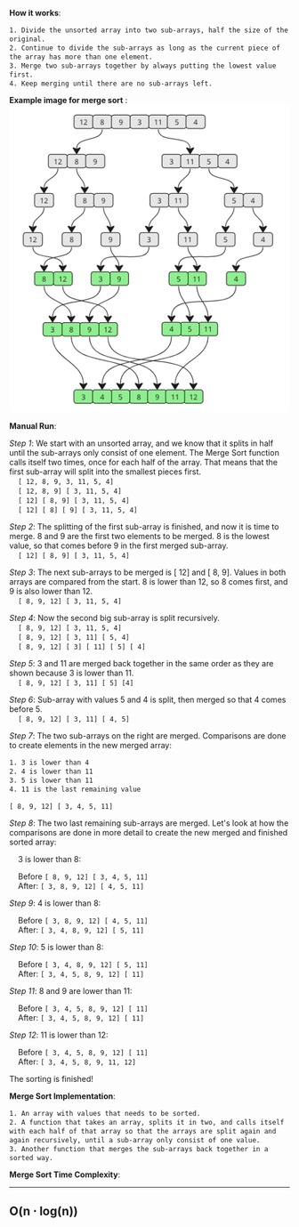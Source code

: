 **How it works**:

    1. Divide the unsorted array into two sub-arrays, half the size of the original.
    2. Continue to divide the sub-arrays as long as the current piece of the array has more than one element.
    3. Merge two sub-arrays together by always putting the lowest value first.
    4. Keep merging until there are no sub-arrays left.

**Example image for merge sort** :</br>
![Merge Sort](../../Images/merge_sort.png)

**Manual Run**:

*Step 1*: We start with an unsorted array, and we know that it splits in half until the sub-arrays only consist of one element. The Merge Sort function calls itself two times, once for each half of the array. That means that the first sub-array will split into the smallest pieces first.</br>
&nbsp;&nbsp;&nbsp;&nbsp;`[ 12, 8, 9, 3, 11, 5, 4]` </br>
&nbsp;&nbsp;&nbsp;&nbsp;`[ 12, 8, 9] [ 3, 11, 5, 4]` </br>
&nbsp;&nbsp;&nbsp;&nbsp;`[ 12] [ 8, 9] [ 3, 11, 5, 4]` </br>
&nbsp;&nbsp;&nbsp;&nbsp;`[ 12] [ 8] [ 9] [ 3, 11, 5, 4]`

*Step 2*: The splitting of the first sub-array is finished, and now it is time to merge. 8 and 9 are the first two elements to be merged. 8 is the lowest value, so that comes before 9 in the first merged sub-array.</br>
&nbsp;&nbsp;&nbsp;&nbsp;`[ 12] [ 8, 9] [ 3, 11, 5, 4]`

*Step 3*: The next sub-arrays to be merged is [ 12] and [ 8, 9]. Values in both arrays are compared from the start. 8 is lower than 12, so 8 comes first, and 9 is also lower than 12.</br>
&nbsp;&nbsp;&nbsp;&nbsp;`[ 8, 9, 12] [ 3, 11, 5, 4]`

*Step 4*: Now the second big sub-array is split recursively.</br>
&nbsp;&nbsp;&nbsp;&nbsp;`[ 8, 9, 12] [ 3, 11, 5, 4]` </br>
&nbsp;&nbsp;&nbsp;&nbsp;`[ 8, 9, 12] [ 3, 11] [ 5, 4]` </br>
&nbsp;&nbsp;&nbsp;&nbsp;`[ 8, 9, 12] [ 3] [ 11] [ 5] [ 4]`

*Step 5*: 3 and 11 are merged back together in the same order as they are shown because 3 is lower than 11.</br>
&nbsp;&nbsp;&nbsp;&nbsp;`[ 8, 9, 12] [ 3, 11] [ 5] [4]` 

*Step 6*: Sub-array with values 5 and 4 is split, then merged so that 4 comes before 5.</br>
&nbsp;&nbsp;&nbsp;&nbsp;`[ 8, 9, 12] [ 3, 11] [ 4, 5]`

*Step 7*: The two sub-arrays on the right are merged. Comparisons are done to create elements in the new merged array:

    1. 3 is lower than 4
    2. 4 is lower than 11
    3. 5 is lower than 11
    4. 11 is the last remaining value

`[ 8, 9, 12] [ 3, 4, 5, 11]`

*Step 8*: The two last remaining sub-arrays are merged. Let's look at how the comparisons are done in more detail to create the new merged and finished sorted array:

&nbsp;&nbsp;&nbsp;&nbsp;3 is lower than 8:

&nbsp;&nbsp;&nbsp;&nbsp;Before `[ 8, 9, 12] [ 3, 4, 5, 11]` </br>
&nbsp;&nbsp;&nbsp;&nbsp;After: `[ 3, 8, 9, 12] [ 4, 5, 11]`

*Step 9*: 4 is lower than 8:

&nbsp;&nbsp;&nbsp;&nbsp;Before `[ 3, 8, 9, 12] [ 4, 5, 11]`</br>
&nbsp;&nbsp;&nbsp;&nbsp;After: `[ 3, 4, 8, 9, 12] [ 5, 11]`

*Step 10*: 5 is lower than 8:

&nbsp;&nbsp;&nbsp;&nbsp;Before `[ 3, 4, 8, 9, 12] [ 5, 11]` </br>
&nbsp;&nbsp;&nbsp;&nbsp;After: `[ 3, 4, 5, 8, 9, 12] [ 11]`

*Step 11*: 8 and 9 are lower than 11:

&nbsp;&nbsp;&nbsp;&nbsp;Before `[ 3, 4, 5, 8, 9, 12] [ 11]` </br>
&nbsp;&nbsp;&nbsp;&nbsp;After: `[ 3, 4, 5, 8, 9, 12] [ 11]`

*Step 12*: 11 is lower than 12:

&nbsp;&nbsp;&nbsp;&nbsp;Before `[ 3, 4, 5, 8, 9, 12] [ 11]` </br>
&nbsp;&nbsp;&nbsp;&nbsp;After: `[ 3, 4, 5, 8, 9, 11, 12]`

The sorting is finished!

**Merge Sort Implementation**:

    1. An array with values that needs to be sorted.
    2. A function that takes an array, splits it in two, and calls itself with each half of that array so that the arrays are split again and again recursively, until a sub-array only consist of one value.
    3. Another function that merges the sub-arrays back together in a sorted way.

**Merge Sort Time Complexity**:

---
O(n ⋅ log(n))
---